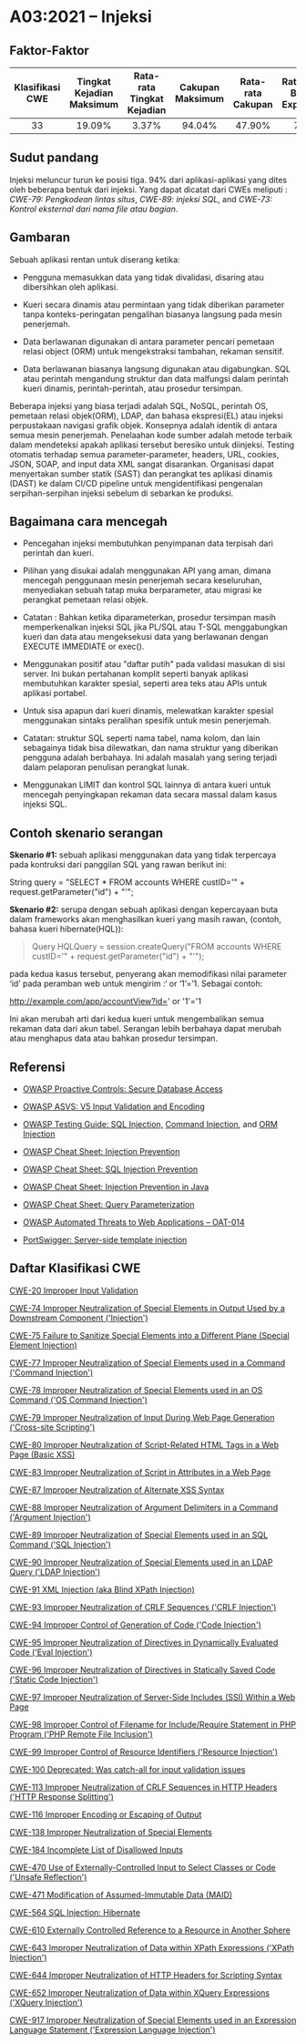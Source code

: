 # A03:2021 – Injeksi

## Faktor-Faktor

| Klasifikasi CWE | Tingkat Kejadian Maksimum | Rata-rata Tingkat Kejadian | Cakupan Maksimum | Rata-rata Cakupan | Rata-rata Bobot Exploitasi | Rata-rata Bobot Dampak | Total Kejadian| Total CVEs |
|:-------------------:|:------------------------:|:-------------------------:|:----------------:|:-----------------:|:-----------------------------:|:---------------------------:|:---------------:|:----------:|
| 33        	      | 19.09%                   | 3.37%                     | 94.04%           | 47.90%            | 7.25                          | 7.15                        | 274,228         | 32,078     |

## Sudut pandang

Injeksi meluncur turun ke posisi tiga. 94% dari aplikasi-aplikasi yang 
dites oleh beberapa bentuk dari injeksi. Yang dapat dicatat dari CWEs meliputi :
*CWE-79: Pengkodean lintas situs*, *CWE-89: injeksi SQL*, and *CWE-73:
Kontrol eksternal dari nama file atau bagian*.

## Gambaran

Sebuah aplikasi rentan untuk diserang ketika:

-   Pengguna memasukkan data yang tidak divalidasi, disaring atau dibersihkan oleh aplikasi.

-   Kueri secara dinamis atau permintaan yang tidak diberikan parameter tanpa konteks-peringatan pengalihan biasanya langsung pada mesin penerjemah.

-   Data berlawanan digunakan di antara parameter pencari pemetaan relasi object (ORM) untuk mengekstraksi tambahan, rekaman sensitif.

-   Data berlawanan biasanya langsung digunakan atau digabungkan. SQL atau perintah mengandung struktur dan data malfungsi dalam perintah kueri dinamis,
    perintah-perintah, atau prosedur tersimpan.

Beberapa injeksi yang biasa terjadi adalah SQL, NoSQL, perintah OS, pemetaan relasi objek(ORM), LDAP, dan bahasa ekspresi(EL) atau injeksi perpustakaan navigasi grafik objek. Konsepnya adalah identik
di antara semua mesin penerjemah. Penelaahan kode sumber adalah metode terbaik dalam mendeteksi apakah aplikasi tersebut beresiko untuk diinjeksi. Testing otomatis
terhadap semua parameter-parameter, headers, URL, cookies, JSON, SOAP, and input data XML sangat disarankan. 
Organisasi dapat menyertakan sumber statik (SAST) dan perangkat tes aplikasi dinamis (DAST) ke dalam CI/CD
pipeline untuk mengidentifikasi pengenalan serpihan-serpihan injeksi sebelum di sebarkan ke produksi.

## Bagaimana cara mencegah
-   Pencegahan injeksi membutuhkan penyimpanan data terpisah dari perintah dan kueri.

-   Pilihan yang disukai adalah menggunakan API yang aman, dimana mencegah penggunaan mesin penerjemah secara keseluruhan, menyediakan sebuah tatap muka berparameter, atau migrasi ke perangkat pemetaan relasi objek.

-   Catatan : Bahkan ketika diparameterkan, prosedur tersimpan masih memperkenalkan injeksi SQL jika PL/SQL atau T-SQL menggabungkan kueri dan data atau mengeksekusi data yang berlawanan dengan EXECUTE IMMEDIATE or exec().

-   Menggunakan positif atau "daftar putih" pada validasi masukan di sisi server. Ini bukan pertahanan komplit seperti banyak aplikasi membutuhkan karakter spesial, seperti area teks atau APIs untuk aplikasi portabel.

-   Untuk sisa apapun dari kueri dinamis, melewatkan karakter spesial menggunakan sintaks peralihan spesifik untuk mesin penerjemah.

-   Catatan: struktur SQL seperti nama tabel, nama kolom, dan lain sebagainya tidak bisa dilewatkan, dan nama struktur yang diberikan pengguna adalah berbahaya. Ini adalah masalah yang sering terjadi dalam pelaporan penulisan perangkat lunak.

-   Menggunakan LIMIT dan kontrol SQL lainnya di antara kueri untuk mencegah penyingkapan rekaman data secara massal dalam kasus injeksi SQL.

## Contoh skenario serangan

**Skenario #1:** sebuah aplikasi menggunakan data yang tidak terpercaya pada kontruksi dari panggilan SQL yang rawan berikut ini:

String query = "SELECT \* FROM accounts WHERE custID='" +
request.getParameter("id") + "'";

**Skenario #2:** serupa dengan sebuah aplikasi dengan kepercayaan buta dalam frameworks
akan menghasilkan kueri yang masih rawan, (contoh, bahasa kueri hibernate(HQL)):

> Query HQLQuery = session.createQuery("FROM accounts WHERE custID='" +
> request.getParameter("id") + "'");

pada kedua kasus tersebut, penyerang akan memodifikasi nilai parameter ‘id’ pada peramban web 
untuk mengirim :‘ or ‘1’=’1. Sebagai contoh:

http://example.com/app/accountView?id=' or '1'='1

Ini akan merubah arti dari kedua kueri untuk mengembalikan semua rekaman data dari akun tabel. 
Serangan lebih berbahaya dapat merubah atau menghapus data atau bahkan prosedur tersimpan.

## Referensi

-   [OWASP Proactive Controls: Secure Database
    Access](https://owasp.org/www-project-proactive-controls/v3/en/c3-secure-database)

-   [OWASP ASVS: V5 Input Validation and
    Encoding](https://owasp.org/www-project-application-security-verification-standard)

-   [OWASP Testing Guide: SQL
    Injection,](https://owasp.org/www-project-web-security-testing-guide/latest/4-Web_Application_Security_Testing/07-Input_Validation_Testing/05-Testing_for_SQL_Injection) [Command
    Injection](https://owasp.org/www-project-web-security-testing-guide/latest/4-Web_Application_Security_Testing/07-Input_Validation_Testing/12-Testing_for_Command_Injection),
    and [ORM
    Injection](https://owasp.org/www-project-web-security-testing-guide/latest/4-Web_Application_Security_Testing/07-Input_Validation_Testing/05.7-Testing_for_ORM_Injection)

-   [OWASP Cheat Sheet: Injection
    Prevention](https://cheatsheetseries.owasp.org/cheatsheets/Injection_Prevention_Cheat_Sheet.html)

-   [OWASP Cheat Sheet: SQL Injection
    Prevention](https://cheatsheetseries.owasp.org/cheatsheets/SQL_Injection_Prevention_Cheat_Sheet.html)

-   [OWASP Cheat Sheet: Injection Prevention in
    Java](https://cheatsheetseries.owasp.org/cheatsheets/Injection_Prevention_Cheat_Sheet_in_Java.html)

-   [OWASP Cheat Sheet: Query
    Parameterization](https://cheatsheetseries.owasp.org/cheatsheets/Query_Parameterization_Cheat_Sheet.html)

-   [OWASP Automated Threats to Web Applications –
    OAT-014](https://owasp.org/www-project-automated-threats-to-web-applications/)

-   [PortSwigger: Server-side template
    injection](https://portswigger.net/kb/issues/00101080_serversidetemplateinjection)

## Daftar Klasifikasi CWE

[CWE-20 Improper Input Validation](https://cwe.mitre.org/data/definitions/20.html)

[CWE-74 Improper Neutralization of Special Elements in Output Used by a
Downstream Component ('Injection')](https://cwe.mitre.org/data/definitions/74.html)

[CWE-75 Failure to Sanitize Special Elements into a Different Plane
(Special Element Injection)](https://cwe.mitre.org/data/definitions/75.html)

[CWE-77 Improper Neutralization of Special Elements used in a Command
('Command Injection')](https://cwe.mitre.org/data/definitions/77.html)

[CWE-78 Improper Neutralization of Special Elements used in an OS Command
('OS Command Injection')](https://cwe.mitre.org/data/definitions/78.html)

[CWE-79 Improper Neutralization of Input During Web Page Generation
('Cross-site Scripting')](https://cwe.mitre.org/data/definitions/79.html)

[CWE-80 Improper Neutralization of Script-Related HTML Tags in a Web Page
(Basic XSS)](https://cwe.mitre.org/data/definitions/80.html)

[CWE-83 Improper Neutralization of Script in Attributes in a Web Page](https://cwe.mitre.org/data/definitions/83.html)

[CWE-87 Improper Neutralization of Alternate XSS Syntax](https://cwe.mitre.org/data/definitions/87.html)

[CWE-88 Improper Neutralization of Argument Delimiters in a Command ('Argument Injection')](https://cwe.mitre.org/data/definitions/88.html)

[CWE-89 Improper Neutralization of Special Elements used in an SQL Command ('SQL Injection')](https://cwe.mitre.org/data/definitions/89.html)

[CWE-90 Improper Neutralization of Special Elements used in an LDAP Query ('LDAP Injection')](https://cwe.mitre.org/data/definitions/90.html)

[CWE-91 XML Injection (aka Blind XPath Injection)](https://cwe.mitre.org/data/definitions/91.html)

[CWE-93 Improper Neutralization of CRLF Sequences ('CRLF Injection')](https://cwe.mitre.org/data/definitions/93.html)

[CWE-94 Improper Control of Generation of Code ('Code Injection')](https://cwe.mitre.org/data/definitions/94.html)

[CWE-95 Improper Neutralization of Directives in Dynamically Evaluated Code ('Eval Injection')](https://cwe.mitre.org/data/definitions/95.html)

[CWE-96 Improper Neutralization of Directives in Statically Saved Code ('Static Code Injection')](https://cwe.mitre.org/data/definitions/96.html)

[CWE-97 Improper Neutralization of Server-Side Includes (SSI) Within a Web Page](https://cwe.mitre.org/data/definitions/97.html)

[CWE-98 Improper Control of Filename for Include/Require Statement in PHP Program ('PHP Remote File Inclusion')](https://cwe.mitre.org/data/definitions/98.html)

[CWE-99 Improper Control of Resource Identifiers ('Resource Injection')](https://cwe.mitre.org/data/definitions/99.html)

[CWE-100 Deprecated: Was catch-all for input validation issues](https://cwe.mitre.org/data/definitions/100.html)

[CWE-113 Improper Neutralization of CRLF Sequences in HTTP Headers ('HTTP Response Splitting')](https://cwe.mitre.org/data/definitions/113.html)

[CWE-116 Improper Encoding or Escaping of Output](https://cwe.mitre.org/data/definitions/116.html)

[CWE-138 Improper Neutralization of Special Elements](https://cwe.mitre.org/data/definitions/138.html)

[CWE-184 Incomplete List of Disallowed Inputs](https://cwe.mitre.org/data/definitions/184.html)

[CWE-470 Use of Externally-Controlled Input to Select Classes or Code ('Unsafe Reflection')](https://cwe.mitre.org/data/definitions/470.html)

[CWE-471 Modification of Assumed-Immutable Data (MAID)](https://cwe.mitre.org/data/definitions/471.html)

[CWE-564 SQL Injection: Hibernate](https://cwe.mitre.org/data/definitions/564.html)

[CWE-610 Externally Controlled Reference to a Resource in Another Sphere](https://cwe.mitre.org/data/definitions/610.html)

[CWE-643 Improper Neutralization of Data within XPath Expressions ('XPath Injection')](https://cwe.mitre.org/data/definitions/643.html)

[CWE-644 Improper Neutralization of HTTP Headers for Scripting Syntax](https://cwe.mitre.org/data/definitions/644.html)

[CWE-652 Improper Neutralization of Data within XQuery Expressions ('XQuery Injection')](https://cwe.mitre.org/data/definitions/652.html)

[CWE-917 Improper Neutralization of Special Elements used in an Expression Language Statement ('Expression Language Injection')](https://cwe.mitre.org/data/definitions/917.html)
